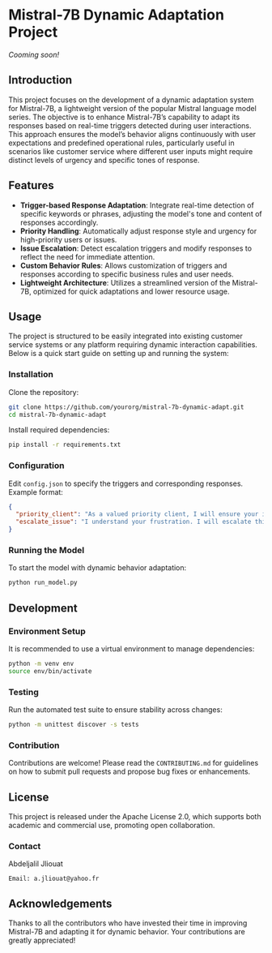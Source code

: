 # Mistral-7B Dynamic Adaptation Project

*Cooming soon!*

## Introduction

This project focuses on the development of a dynamic adaptation system for Mistral-7B, a lightweight version of the popular Mistral language model series. The objective is to enhance Mistral-7B’s capability to adapt its responses based on real-time triggers detected during user interactions. This approach ensures the model’s behavior aligns continuously with user expectations and predefined operational rules, particularly useful in scenarios like customer service where different user inputs might require distinct levels of urgency and specific tones of response.

## Features

- **Trigger-based Response Adaptation**: Integrate real-time detection of specific keywords or phrases, adjusting the model's tone and content of responses accordingly.
- **Priority Handling**: Automatically adjust response style and urgency for high-priority users or issues.
- **Issue Escalation**: Detect escalation triggers and modify responses to reflect the need for immediate attention.
- **Custom Behavior Rules**: Allows customization of triggers and responses according to specific business rules and user needs.
- **Lightweight Architecture**: Utilizes a streamlined version of the Mistral-7B, optimized for quick adaptations and lower resource usage.

## Usage

The project is structured to be easily integrated into existing customer service systems or any platform requiring dynamic interaction capabilities. Below is a quick start guide on setting up and running the system:

### Installation

Clone the repository:

```bash
git clone https://github.com/yourorg/mistral-7b-dynamic-adapt.git
cd mistral-7b-dynamic-adapt
```

Install required dependencies:

```bash
pip install -r requirements.txt
```

### Configuration

Edit `config.json` to specify the triggers and corresponding responses. Example format:

```json
{
  "priority_client": "As a valued priority client, I will ensure your issue is resolved promptly.",
  "escalate_issue": "I understand your frustration. I will escalate this to ensure immediate attention."
}
```

### Running the Model

To start the model with dynamic behavior adaptation:

```bash
python run_model.py
```

## Development

### Environment Setup

It is recommended to use a virtual environment to manage dependencies:

```bash
python -m venv env
source env/bin/activate
```

### Testing

Run the automated test suite to ensure stability across changes:

```bash
python -m unittest discover -s tests
```

### Contribution

Contributions are welcome! Please read the `CONTRIBUTING.md` for guidelines on how to submit pull requests and propose bug fixes or enhancements.

## License

This project is released under the Apache License 2.0, which supports both academic and commercial use, promoting open collaboration.

### Contact

Abdeljalil Jliouat

    Email: a.jliouat@yahoo.fr

## Acknowledgements

Thanks to all the contributors who have invested their time in improving Mistral-7B and adapting it for dynamic behavior. Your contributions are greatly appreciated!
